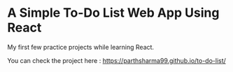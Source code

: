 # A Simple To-Do List Web App Using React

My first few practice projects while learning React.

You can check the project here : https://parthsharma99.github.io/to-do-list/
